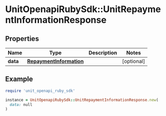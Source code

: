 # UnitOpenapiRubySdk::UnitRepaymentInformationResponse

## Properties

| Name | Type | Description | Notes |
| ---- | ---- | ----------- | ----- |
| **data** | [**RepaymentInformation**](RepaymentInformation.md) |  | [optional] |

## Example

```ruby
require 'unit_openapi_ruby_sdk'

instance = UnitOpenapiRubySdk::UnitRepaymentInformationResponse.new(
  data: null
)
```

